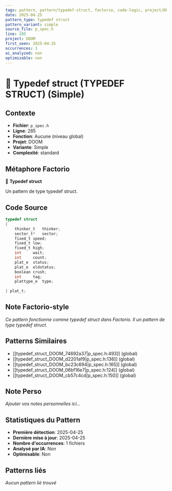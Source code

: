 ```yaml
---
tags: pattern, pattern/typedef-struct, factorio, code-logic, project/DOOM, pattern/variant/simple
date: 2025-04-25
pattern_type: typedef struct
pattern_variant: simple
source_file: p_spec.h
line: 285
project: DOOM
first_seen: 2025-04-25
occurrences: 1
ai_analyzed: non
optimizable: non
---
```


# 🔧 Typedef struct (TYPEDEF STRUCT) (Simple)

## Contexte
- **Fichier**: `p_spec.h`
- **Ligne**: 285
- **Fonction**: Aucune (niveau global)
- **Projet**: DOOM
- **Variante**: Simple
- **Complexité**: standard

## Métaphore Factorio
🔧 **Typedef struct**

Un pattern de type typedef struct.

## Code Source
```c
typedef struct
{
    thinker_t	thinker;
    sector_t*	sector;
    fixed_t	speed;
    fixed_t	low;
    fixed_t	high;
    int		wait;
    int		count;
    plat_e	status;
    plat_e	oldstatus;
    boolean	crush;
    int		tag;
    plattype_e	type;
    
} plat_t;
```

## Note Factorio-style
*Ce pattern fonctionne comme typedef struct dans Factorio. Il un pattern de type typedef struct.*

## Patterns Similaires
- [[typedef_struct_DOOM_74692a37|p_spec.h:493]] (global)
- [[typedef_struct_DOOM_d2201af9|p_spec.h:136]] (global)
- [[typedef_struct_DOOM_bc23c694|p_spec.h:165]] (global)
- [[typedef_struct_DOOM_06bf16e7|p_spec.h:124]] (global)
- [[typedef_struct_DOOM_cb57c4cd|p_spec.h:150]] (global)

## Note Perso
*Ajouter vos notes personnelles ici...*

## Statistiques du Pattern
- **Première détection**: 2025-04-25
- **Dernière mise à jour**: 2025-04-25
- **Nombre d'occurrences**: 1 fichiers
- **Analysé par IA**: Non
- **Optimisable**: Non

## Patterns liés
*Aucun pattern lié trouvé*
